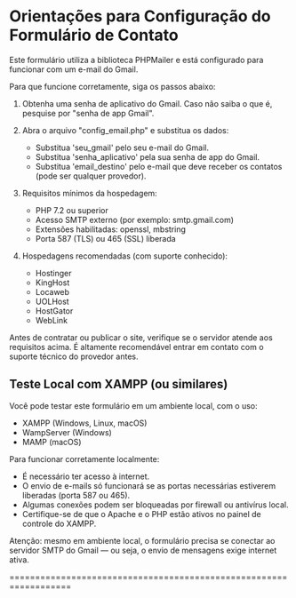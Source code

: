 # Orientações para Configuração do Formulário de Contato

Este formulário utiliza a biblioteca PHPMailer e está configurado 
para funcionar com um e-mail do Gmail.

Para que funcione corretamente, siga os passos abaixo:

1. Obtenha uma senha de aplicativo do Gmail.
   Caso não saiba o que é, pesquise por "senha de app Gmail".

2. Abra o arquivo "config_email.php" e substitua os dados:

   - Substitua 'seu_gmail' pelo seu e-mail do Gmail.
   - Substitua 'senha_aplicativo' pela sua senha de app do Gmail.
   - Substitua 'email_destino' pelo e-mail que deve receber os contatos (pode ser qualquer provedor).

3. Requisitos mínimos da hospedagem:

   - PHP 7.2 ou superior
   - Acesso SMTP externo (por exemplo: smtp.gmail.com)
   - Extensões habilitadas: openssl, mbstring
   - Porta 587 (TLS) ou 465 (SSL) liberada

4. Hospedagens recomendadas (com suporte conhecido):

   - Hostinger
   - KingHost
   - Locaweb
   - UOLHost
   - HostGator
   - WebLink

Antes de contratar ou publicar o site, verifique se o servidor atende aos requisitos acima.
É altamente recomendável entrar em contato com o suporte técnico do provedor antes.

## Teste Local com XAMPP (ou similares)

Você pode testar este formulário em um ambiente local, com o uso:

   - XAMPP (Windows, Linux, macOS)
   - WampServer (Windows)
   - MAMP (macOS)

Para funcionar corretamente localmente:

   - É necessário ter acesso à internet.
   - O envio de e-mails só funcionará se as portas necessárias estiverem liberadas (porta 587 ou 465).
   - Algumas conexões podem ser bloqueadas por firewall ou antivírus local.
   - Certifique-se de que o Apache e o PHP estão ativos no painel de controle do XAMPP.

Atenção: mesmo em ambiente local, o formulário precisa se conectar ao servidor SMTP do Gmail — ou seja, o envio de mensagens exige internet ativa.

==================================================================
